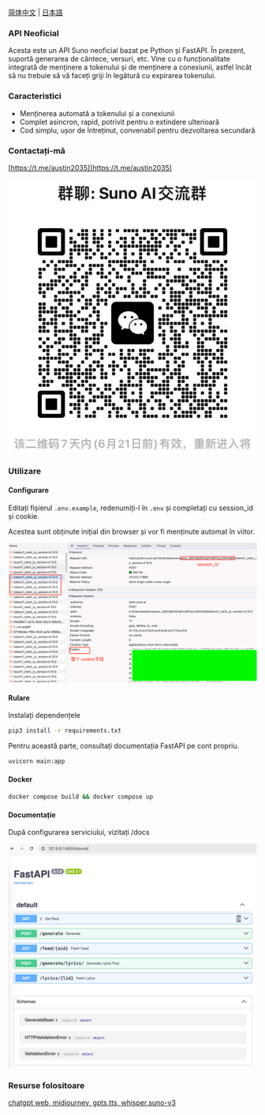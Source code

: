 [简体中文](README_ZH.md) | [日本語](README_JA.md)
### API Neoficial

Acesta este un API Suno neoficial bazat pe Python și FastAPI. În prezent, suportă generarea de cântece, versuri, etc.
Vine cu o funcționalitate integrată de menținere a tokenului și de menținere a conexiunii, astfel încât să nu trebuie să vă faceți griji în legătură cu expirarea tokenului.

### Caracteristici

- Menținerea automată a tokenului și a conexiunii
- Complet asincron, rapid, potrivit pentru o extindere ulterioară
- Cod simplu, ușor de întreținut, convenabil pentru dezvoltarea secundară

### Contactați-mă

[https://t.me/austin2035](https://t.me/austin2035)

![group](./images/WechatIMG148.jpg)

### Utilizare

#### Configurare

Editați fișierul `.env.example`, redenumiți-l în `.env` și completați cu session_id și cookie.

Acestea sunt obținute inițial din browser și vor fi menținute automat în viitor.

![cookie](./images/cover.png)

#### Rulare

Instalați dependențele

```bash
pip3 install -r requirements.txt
```
Pentru această parte, consultați documentația FastAPI pe cont propriu.

```bash
uvicorn main:app 
```

#### Docker

```bash
docker compose build && docker compose up
```

#### Documentație

După configurarea serviciului, vizitați /docs

![docs](./images/docs.png)

### Resurse folositoare

[chatgpt web, midjourney, gpts,tts, whisper,suno-v3](https://github.com/Dooy/chatgpt-web-midjourney-proxy)
